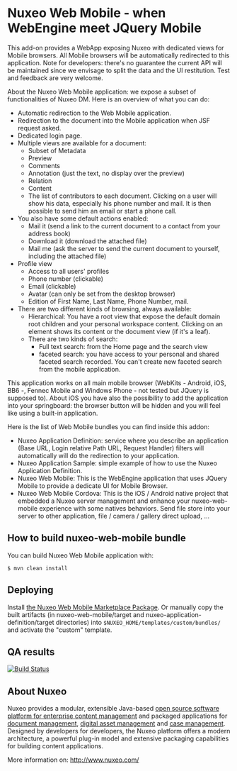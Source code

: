 # Nuxeo Web Mobile - when WebEngine meet JQuery Mobile

This add-on provides a WebApp exposing Nuxeo with dedicated views for Mobile browsers. All Mobile browsers will be automatically redirected to this application.
Note for developers: there's no guarantee the current API will be maintained since we envisage to split the data and the UI restitution.
Test and feedback are very welcome.

About the Nuxeo Web Mobile application: we expose a subset of functionalities of Nuxeo DM. Here is an overview of what you can do:

- Automatic redirection to the Web Mobile application.
- Redirection to the document into the Mobile application when JSF request asked.
- Dedicated login page.
- Multiple views are available for a document:
  - Subset of Metadata
  - Preview
  - Comments
  - Annotation (just the text, no display over the preview)
  - Relation
  - Content
  - The list of contributors to each document. Clicking on a user will show his data, especially his phone number and mail. It is then possible to send him an email or start a phone call.
- You also have some default actions enabled:
  - Mail it (send a link to the current document to a contact from your address book)
  - Download it (download the attached file)
  - Mail me (ask the server to send the current document to yourself, including the attached file)
- Profile view
  - Access to all users' profiles
  - Phone number (clickable)
  - Email (clickable)
  - Avatar (can only be set from the desktop browser)
  - Edition of First Name, Last Name, Phone Number, mail.
- There are two different kinds of browsing, always available:
  - Hierarchical: You have a root view that expose the default domain root children and your personal workspace content. Clicking on an element shows its content or the document view (if it's a leaf).
  - There are two kinds of search:
     - Full text search: from the Home page and the search view
     - faceted search: you have access to your personal and shared faceted search recorded. You can't create new faceted search from the mobile application.

This application works on all main mobile browser (WebKits - Android, iOS, BB6 -, Fennec Mobile and Windows Phone - not tested but JQuery is supposed to).
About iOS you have also the possibility to add the application into your springboard: the browser button will be hidden and you will feel like using a built-in application.

Here is the list of Web Mobile bundles you can find inside this addon:

* Nuxeo Application Definition: service where you describe an application (Base URL, Login relative Path URL, Request Handler) filters will automatically will do the redirection to your application.
* Nuxeo Application Sample: simple example of how to use the Nuxeo Application Definition.
* Nuxeo Web Mobile: This is the WebEngine application that uses JQuery Mobile to provide a dedicate UI for Mobile Browser.
* Nuxeo Web Mobile Cordova: This is the iOS / Android native project that embedded a Nuxeo server management and enhance your nuxeo-web-mobile experience with some natives behaviors. Send file store into your server to other application, file / camera / gallery direct upload, ...

## How to build nuxeo-web-mobile bundle

You can build Nuxeo Web Mobile application with:

    $ mvn clean install

## Deploying

Install [the Nuxeo Web Mobile Marketplace Package](https://connect.nuxeo.com/nuxeo/site/marketplace/package/nuxeo-web-mobile).
Or manually copy the built artifacts (in nuxeo-web-mobile/target and nuxeo-application-definition/target directories) into `$NUXEO_HOME/templates/custom/bundles/` and activate the "custom" template.

## QA results

[![Build Status](https://qa.nuxeo.org/jenkins/buildStatus/icon?job=addons_nuxeo-web-mobile-master)](https://qa.nuxeo.org/jenkins/job/addons_nuxeo-web-mobile-master/)

## About Nuxeo

Nuxeo provides a modular, extensible Java-based [open source software platform for enterprise content management](http://www.nuxeo.com/en/products/ep) and packaged applications for [document management](http://www.nuxeo.com/en/products/document-management), [digital asset management](http://www.nuxeo.com/en/products/dam) and [case management](http://www.nuxeo.com/en/products/case-management). Designed by developers for developers, the Nuxeo platform offers a modern architecture, a powerful plug-in model and extensive packaging capabilities for building content applications.

More information on: <http://www.nuxeo.com/>
